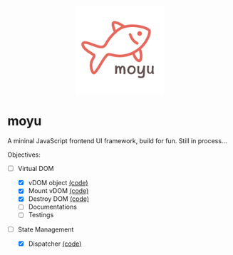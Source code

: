<p align="center">
<img src="./public/icon.png" width="200px"/>
</p>

# moyu

A mininal JavaScript frontend UI framework, build for fun. Still in process...

Objectives:

- [ ] Virtual DOM

  - [x] vDOM object [(code)](./packages/runtime/src/h.js)
  - [x] Mount vDOM [(code)](./packages/runtime/src/mount-dom.js)
  - [x] Destroy DOM [(code)](./packages/runtime/src/destroy-dom.js)
  - [ ] Documentations
  - [ ] Testings

- [ ] State Management
  - [x] Dispatcher [(code)](./packages/runtime/src/dispatcher.js)

